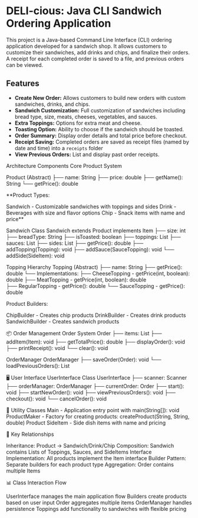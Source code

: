 # DELI-cious: Java CLI Sandwich Ordering Application

This project is a Java-based Command Line Interface (CLI) ordering application developed for a sandwich shop. It allows customers to customize their sandwiches, add drinks and chips, and finalize their orders. A receipt for each completed order is saved to a file, and previous orders can be viewed.

## Features

* **Create New Order:** Allows customers to build new orders with custom sandwiches, drinks, and chips.
* **Sandwich Customization:** Full customization of sandwiches including bread type, size, meats, cheeses, vegetables, and sauces.
* **Extra Toppings:** Options for extra meat and cheese.
* **Toasting Option:** Ability to choose if the sandwich should be toasted.
* **Order Summary:** Display order details and total price before checkout.
* **Receipt Saving:** Completed orders are saved as receipt files (named by date and time) into a `receipts` folder 
* **View Previous Orders:** List and display past order receipts.

Architecture Components
Core Product System

Product (Abstract)
├── name: String
├── price: double
├── getName(): String
└── getPrice(): double

**Product Types:

Sandwich - Customizable sandwiches with toppings and sides
Drink - Beverages with size and flavor options
Chip - Snack items with name and price**

Sandwich Class
Sandwich extends Product implements Item
├── size: int
├── breadType: String
├── isToasted: boolean
├── toppings: List<Topping>
├── sauces: List<SauceTopping>
├── sides: List<SideItem>
├── getPrice(): double
├── addTopping(Topping): void
├── addSauce(SauceTopping): void
└── addSide(SideItem): void

Topping Hierarchy
Topping (Abstract)
├── name: String
├── getPrice(): double
└── Implementations:
    ├── CheeseTopping - getPrice(int, boolean): double
    ├── MeatTopping - getPrice(int, boolean): double  
    ├── RegularTopping - getPrice(): double
    └── SauceTopping - getPrice(): double

Product Builders:

ChipBuilder - Creates chip products
DrinkBuilder - Creates drink products
SandwichBuilder - Creates sandwich products

📦 Order Management
Order System
Order
├── items: List<Item>
├── addItem(Item): void
├── getTotalPrice(): double
├── displayOrder(): void
├── printReceipt(): void
└── clear(): void

OrderManager
OrderManager
├── saveOrder(Order): void
└── loadPreviousOrders(): List<String>

🖥️ User Interface
UserInterface Class
UserInterface
├── scanner: Scanner
├── orderManager: OrderManager
├── currentOrder: Order
├── start(): void
├── startNewOrder(): void
├── viewPreviousOrders(): void
├── checkout(): void
└── cancelOrder(): void

🔧 Utility Classes
Main - Application entry point with main(String[]): void
ProductMaker - Factory for creating products: createProduct(String, String, double) Product
SideItem - Side dish items with name and pricing

🔗 Key Relationships

Inheritance: Product → Sandwich/Drink/Chip
Composition: Sandwich contains Lists of Toppings, Sauces, and SideItems
Interface Implementation: All products implement the Item interface
Builder Pattern: Separate builders for each product type
Aggregation: Order contains multiple Items

📊 Class Interaction Flow

UserInterface manages the main application flow
Builders create products based on user input
Order aggregates multiple items
OrderManager handles persistence
Toppings add functionality to sandwiches with flexible pricing
